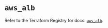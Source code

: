 # `aws_alb`

Refer to the Terraform Registry for docs: [`aws_alb`](https://registry.terraform.io/providers/hashicorp/aws/6.16.0/docs/resources/alb).
